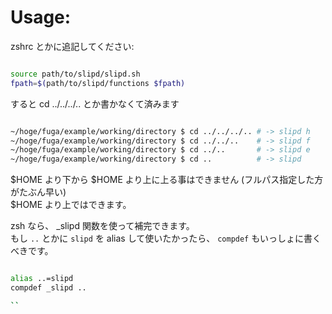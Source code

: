 
# Usage:

zshrc とかに追記してください:

```sh

source path/to/slipd/slipd.sh
fpath=$(path/to/slipd/functions $fpath)

```

すると cd ../../../.. とか書かなくて済みます

```sh

~/hoge/fuga/example/working/directory $ cd ../../../.. # -> slipd h
~/hoge/fuga/example/working/directory $ cd ../../..    # -> slipd f
~/hoge/fuga/example/working/directory $ cd ../..       # -> slipd e
~/hoge/fuga/example/working/directory $ cd ..          # -> slipd

```

$HOME より下から $HOME より上に上る事はできません (フルパス指定した方がたぶん早い)  
$HOME より上ではできます。

zsh なら、 _slipd 関数を使って補完できます。  
もし `..` とかに `slipd` を alias して使いたかったら、 `compdef` もいっしょに書くべきです。

```sh

alias ..=slipd
compdef _slipd ..

``